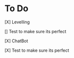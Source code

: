 # To Do
[X] Levelling

  [] Test to make sure its perfect
  
[X] ChatBot
  
  [X] Test to make sure its perfect
